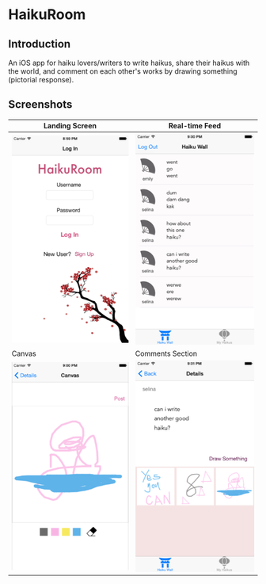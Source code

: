# HaikuRoom
## Introduction
An iOS app for haiku lovers/writers to write haikus, share their haikus with the world, and comment on each other's works by drawing something (pictorial response). 

## Screenshots
|Landing Screen |Real-time Feed |
| --- | --- |
|![Alt text](/Screenshots/main.png?raw=true "Landing Screen") | ![Alt text](/Screenshots/haikuwall.png?raw=true "Real-time feed")|
|Canvas | Comments Section |
|![Alt text](/Screenshots/canvas.png?raw=true "Real-time feed") | ![Alt text](/Screenshots/comments.png?raw=true "Real-time feed")|
